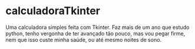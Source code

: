 # calculadoraTkinter
Uma calculadora simples feita com Tkinter.
Faz mais de um ano que estudo python, tenho vergonha de ter avançado tão pouco, mas vou pegar firme, nem que isso custe minha saúde, ou até mesmo noites de sono.
